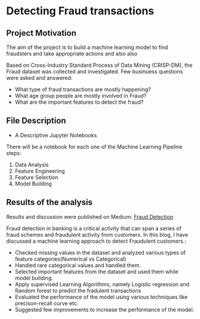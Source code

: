# Detecting Fraud transactions

## Project Motivation

The aim of the project is to build a machine learning model to find fraudsters and take appropriate actions and also also

Based on Cross-Industry Standard Process of Data Mining (CRISP-DM), the Fraud dataset was collected and investigated.
Few businuess questions were asked and answered:

- What type of fraud transactions are mostly happening?
- What age group people are mostly involved in Fraud?
- What are the important features to detect the fraud? 

## File Description

- A Descriptive Jupyter Notebooks

There will be a notebook for each one of the Machine Learning Pipeline steps:

1. Data Analysis
2. Feature Engineering
3. Feature Selection
4. Model Building

## Results of the analysis

Results and discussion were published on Medium: [Fraud Detection](https://medium.com/@bhaskar.kamireddy09/how-to-detect-fraud-transactions-e0ff058b2116)

Fraud detection in banking is a critical activity that can span a series of fraud schemes and fraudulent activity from customers. In this blog, I have discussed a machine learning approach to detect Fraudulent customers.:
- Checked missing values in the dataset and analyzed various types of feature categories(Numerical vs Categorical)
- Handled rare categorical values and handled them.
- Selected important features from the dataset and used them while model building.
- Apply supervised Learning Algorithms, namely Logistic regression and Random forest to predict the fradulent transactions
- Evaluated the performance of the model using various techniques like precison-recall curve etc.
- Suggested few improvements to increase the performance of the model.

